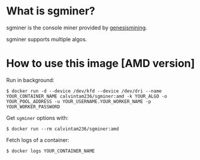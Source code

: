 # What is sgminer?

sgminer is the console miner provided by [genesismining](https://github.com/genesismining/sgminer-gm).

sgminer supports multiple algos.

# How to use this image [AMD version]

Run in background:

```console
$ docker run -d --device /dev/kfd --device /dev/dri --name YOUR_CONTAINER_NAME calvintam236/sgminer:amd -k YOUR_ALGO -o YOUR_POOL_ADDRESS -u YOUR_USERNAME.YOUR_WORKER_NAME -p YOUR_WORKER_PASSWORD
```

Get `sgminer` options with:

```console
$ docker run --rm calvintam236/sgminer:amd
```

Fetch logs of a container:

```console
$ docker logs YOUR_CONTAINER_NAME
```
